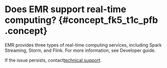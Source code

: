 # Does EMR support real-time computing? {#concept_fk5_t1c_pfb .concept}

EMR provides three types of real-time computing services, including Spark Streaming, Storm, and Flink. For more information, see Developer guide.

If the issue persists, contact[technical support](https://workorder-intl.console.aliyun.com/#/ticket/createIndex).


